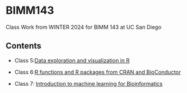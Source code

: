 # BIMM143
Class Work from WINTER 2024 for BIMM 143 at UC San Diego  

## Contents 
- Class 5:[Data exploration and visualization in R](https://github.com/jackiejacketchan/BIMM143/blob/main/class05/class05.html)


- Class 6:[R functions and R packages from CRAN and BioConductor](https://github.com/jackiejacketchan/BIMM143/blob/main/class06/class06/Class%206%20R%20Functions.html)



- Class 7: [Introduction to machine learning for Bioinformatics](https://github.com/jackiejacketchan/BIMM143/blob/main/class07/Class%2007/class07.html)
